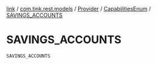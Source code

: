 [link](../../../index.md) / [com.tink.rest.models](../../index.md) / [Provider](../index.md) / [CapabilitiesEnum](index.md) / [SAVINGS_ACCOUNTS](./-s-a-v-i-n-g-s_-a-c-c-o-u-n-t-s.md)

# SAVINGS_ACCOUNTS

`SAVINGS_ACCOUNTS`